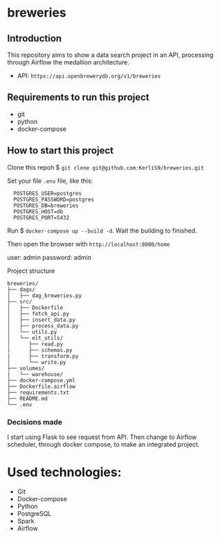 # breweries

## Introduction

This repository aims to show a data search project in an API, processing through Airflow the medallion architecture.

* API: `https://api.openbrewerydb.org/v1/breweries`

## Requirements to run this project
- git
- python
- docker-compose

## How to start this project

Clone this repoh $ `git clone git@github.com:KerliS9/breweries.git`

Set your file `.env` file, like this:
```
  POSTGRES_USER=postgres
  POSTGRES_PASSWORD=postgres
  POSTGRES_DB=breweries
  POSTGRES_HOST=db
  POSTGRES_PORT=5432
```
Run $ `docker-compose up --build -d`. Wait the building to finished.

Then open the browser with `http://localhost:8080/home`

user: admin
password: admin

Project structure
```
breweries/
├── dags/
│   ├── dag_breweries.py
├── src/
│   ├── Dockerfile
│   ├── fetch_api.py
│   ├── insert_data.py
│   ├── process_data.py
│   └── utils.py
│   └── elt_utils/
│      ├── read.py
|      ├── schemas.py
|      ├── transform.py
│      └── write.py
├── volumes/
|   └── warehouse/
├── docker-compose.yml
├── Dockerfile.airflow
├── requirements.txt
├── README.md
└── .env
```
### Decisions made

I start using Flask to see request from API. Then change to Airflow scheduler, through docker compose, to make an integrated project.

# Used technologies:

- Git
- Docker-compose
- Python
- PostgreSQL
- Spark
- Airflow